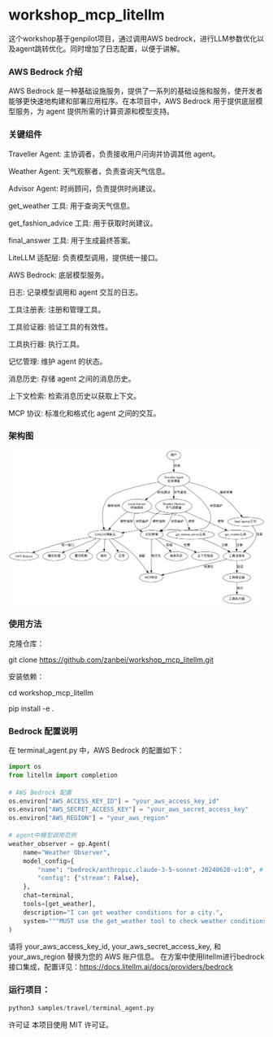 # workshop_mcp_litellm
这个workshop基于genpilot项目，通过调用AWS bedrock，进行LLM参数优化以及agent跳转优化。同时增加了日志配置，以便于讲解。


### AWS Bedrock 介绍
AWS Bedrock 是一种基础设施服务，提供了一系列的基础设施和服务，使开发者能够更快速地构建和部署应用程序。在本项目中，AWS Bedrock 用于提供底层模型服务，为 agent 提供所需的计算资源和模型支持。

### 关键组件
Traveller Agent: 主协调者，负责接收用户问询并协调其他 agent。

Weather Agent: 天气观察者，负责查询天气信息。

Advisor Agent: 时尚顾问，负责提供时尚建议。

get_weather 工具: 用于查询天气信息。

get_fashion_advice 工具: 用于获取时尚建议。

final_answer 工具: 用于生成最终答案。

LiteLLM 适配层: 负责模型调用，提供统一接口。

AWS Bedrock: 底层模型服务。

日志: 记录模型调用和 agent 交互的日志。

工具注册表: 注册和管理工具。

工具验证器: 验证工具的有效性。

工具执行器: 执行工具。

记忆管理: 维护 agent 的状态。

消息历史: 存储 agent 之间的消息历史。

上下文检索: 检索消息历史以获取上下文。

MCP 协议: 标准化和格式化 agent 之间的交互。


### 架构图
![流程架构图](./genpilot_mcp_architecture_updated.png)


### 使用方法

克隆仓库：

git clone https://github.com/zanbei/workshop_mcp_litellm.git

安装依赖：

cd workshop_mcp_litellm

pip install -e .


### Bedrock 配置说明

在 terminal_agent.py 中，AWS Bedrock 的配置如下：
```python
import os
from litellm import completion

# AWS Bedrock 配置
os.environ["AWS_ACCESS_KEY_ID"] = "your_aws_access_key_id"
os.environ["AWS_SECRET_ACCESS_KEY"] = "your_aws_secret_access_key"
os.environ["AWS_REGION"] = "your_aws_region"

# agent中模型调用范例
weather_observer = gp.Agent(
    name="Weather Observer",
    model_config={
        "name": "bedrock/anthropic.claude-3-5-sonnet-20240620-v1:0", # bedrock的模型ID
        "config": {"stream": False},
    },
    chat=terminal,
    tools=[get_weather],
    description="I can get weather conditions for a city.",
    system="""MUST use the get_weather tool to check weather conditions."""
)
```

请将 your_aws_access_key_id, your_aws_secret_access_key, 和 your_aws_region 替换为您的 AWS 账户信息。
在方案中使用litellm进行bedrock接口集成，配置详见：https://docs.litellm.ai/docs/providers/bedrock

### 运行项目：
```python
python3 samples/travel/terminal_agent.py
```


许可证
本项目使用 MIT 许可证。